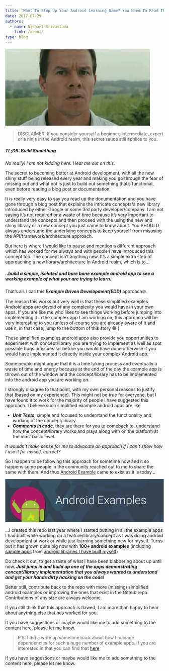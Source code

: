 ```yaml
---
title: "Want To Step Up Your Android Learning Game? You Need To Read This First"
date: 2017-07-29
authors:
  - name: Nishant Srivastava
    link: /about/
type: blog
---
```


![Banner](img/want-to-step-up-your-android-learning-game-you-need-to-read-this-first/header.gif)

<!--more-->

> DISCLAIMER: If you consider yourself a beginner, intermediate, expert or a ninja in the Android realm, this secret sauce still applies to you.

##### TL;DR: Build Something

_No really! I am not kidding here. Hear me out on this._

The secret to becoming better at Android development, with all the new shiny stuff being released every year and making you go through the fear of missing out and what not is just to build out something that’s functional, even before reading a blog post or documentation.

It is really very easy to say you read up the documentation and you have gone through a blog post that explains the intricate concepts/a new library introduced by either Google or some 3rd party developer/company. I am not saying it’s not required or a waste of time because it’s very important to understand the concepts and then proceed with the using the new and shiny library or a new concept you just came to know about. You SHOULD always understand the underlying concepts to keep yourself from misusing the API/framework/architecture approach.

But here is where I would like to pause and mention a different approach which has worked for me always and with people I have introduced this concept too. The concept isn’t anything new. It’s a simple extra step of approaching a new library/architecture in Android realm, which is to…

##### ..build a simple, isolated and bare bone example android app to see a working example of what your are trying to learn.

That’s all. I call this **_Example Driven Development(EDD)_** approach🤓.

The reason this works out very well is that these simplified examples Android apps are devoid of any complexity you would have in your own apps. If you are like me who likes to see things working before jumping into implementing it in the complex app I am working on, this approach will be very interesting to you (unless of-course you are already aware of it and use it, in that case, jump to the bottom of this story 😅 )

These simplified examples android apps also provide you opportunities to experiment with concept/library you are trying to implement as well as spot possible bugs or issues far before you would have done otherwise if you would have implemented it directly inside your complex Android app.

Some people might argue that it is a time taking process and eventually a waste of time and energy because at the end of the day the example app is thrown out of the window and the concept/library has to be implemented into the android app you are working on.

I strongly disagree to that point, with my own personal reasons to justify that (based on my experience). This might not be true for everyone, but I have found it to work for the majority of people I have suggested this approach. I believe such simplified example android apps are like

- **_Unit Tests_**, simple and focused to understand the functionality and working of the concept/library.
- **_Comments in code_**, they are there for you to comeback to, understand how the concept/library works and plays along with on the platform at the most basic level.

_It wouldn’t make sense for me to advocate an approach if I can’t show how I use it for myself, correct?_

So I happen to be following this approach for sometime now and it so happens some people in the community reached out to me to share the same with them. And thus [Android Example](https://github.com/nisrulz/android-examples) came to exist as it is today…

[![android_examples](img/want-to-step-up-your-android-learning-game-you-need-to-read-this-first/android_examples.png)](https://github.com/nisrulz/android-examples)

…I created this repo last year where I started putting in all the example apps I had built while working on a feature/library/concept as I was doing android development at work or while just learning something new for myself. Turns out it has grown quite big now with **100+ android examples** (including [sample apps](https://github.com/nisrulz/android-examples#example-apps-from-my-android-libraries) from [android libraries I have built myself](https://github.com/nisrulz/nisrulz.github.io#open-source-contributions))

Do check it out, to get a taste of what I have been blabbering about up until now. **_Just jump in and build up one of the apps demonstrating concept/library implementation that you always wanted to understand and get your hands dirty hacking on the code!_**

Better still, contribute back to the repo with more (missing) simplified android examples or improving the ones that exist in the Github repo. Contributions of any size are always welcome.

If you still think that this approach is flawed, I am more than happy to hear about anything else that has worked for you.

If you have suggestions or maybe would like me to add something to the content here, please let me know.

> P.S: I did a write up sometime back about how I manage dependencies for such a huge number of example apps. If you are interested in that you can find that [here](http://crushingcode.nisrulz.com/update-dependencies-code-repeat/)

If you have suggestions or maybe would like me to add something to the content here, please let me know.
